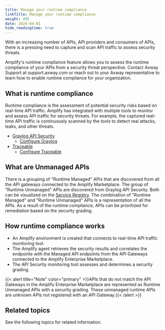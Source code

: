 ```yaml
---
title: Manage your runtime compliance
linkTitle: Manage your runtime compliance
weight: 495
date: 2024-04-01
hide_readingtime: true
---
```


With an increasing number of APIs, API providers and consumers of APIs, there is a pressing need to capture and scan API traffic to assess security threats.

Amplify's runtime compliance feature allows you to assess the runtime compliance of your APIs from a security threat perspective. Contact Axway Support at support.axway.com or reach out to your Axway representative to learn how to enable runtime compliance for your organization.

## What is runtime compliance

Runtime compliance is the assessment of potential security risks based on real-time API traffic. Amplify has integrated with multiple tools to monitor and assess API traffic for security threats. For example, the captured real-time API traffic is continuously scanned by the tools to detect real attacks, leaks, and other threats.

* [Graylog API Security](https://graylog.org/products/api-security/)
    * [Configure Graylog](/docs/runtime_security/configure_runtime_compliance_graylog)
* [Traceable](https://www.traceable.ai/api-security-testing)
    * [Configure Traceable](/docs/runtime_security/configure_runtime_compliance_traceable)

## What are Unmanaged APIs

There is a grouping of "Runtime Managed" APIs that are discovered from all the API gateways connected to the Amplify Marketplace. The group of "Runtime Unmanaged" APIs are discovered from Graylog API Security. Both can be visualized on the [Service Registry](/docs/manage_service_registry/service_management). The combination of "Runtime Managed" and "Runtime Unmanaged" APIs is a representation of all the APIs. As a result of the runtime compliance, APIs can be prioritized for remediation based on the security grading.

## How runtime compliance works

* An Amplify environment is created that connects to real-time API traffic monitoring tool.  
* The Amplify agent retrieves the security results and correlates the endpoints with the Managed API endpoints from the API Gateways connected to the Amplify Enterprise Marketplace.
* The API Security monitoring tool assesses and determines a security grading.  

{{< alert title="Note" color="primary" >}}APIs that do not match the API Gateways in the Amplify Enterprise Marketplace are represented as Runtime Unmanaged APIs with a security grading. These unmanaged runtime APIs are unknown APIs not registered with an API Gateway.{{< /alert >}}

## Related topics

See the following topics for related information.
